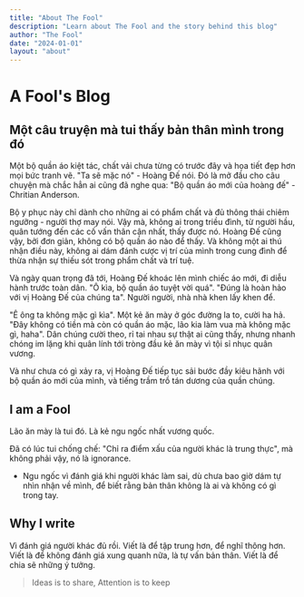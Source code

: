 ```yaml
---
title: "About The Fool"
description: "Learn about The Fool and the story behind this blog"
author: "The Fool"
date: "2024-01-01"
layout: "about"
---
```


# A Fool's Blog

## Một câu truyện mà tui thấy bản thân mình trong đó

Một bộ quần áo kiệt tác, chất vải chưa từng có trước đây và họa tiết đẹp hơn mọi bức tranh vẽ. "Ta sẽ mặc nó" - Hoàng Đế nói. Đó là mở đầu cho câu chuyện mà chắc hẳn ai cũng đã nghe qua: "Bộ quần áo mới của hoàng đế" - Chritian Anderson.

Bộ y phục này chỉ dành cho những ai có phẩm chất và đủ thông thái chiêm ngưỡng  - người thợ may nói. Vậy mà, không ai trong triều đình, từ người hầu, quân tướng đến các cố vấn thân cận nhất, thấy được nó. Hoàng Đế cũng vậy, bởi đơn giản, không có bộ quần áo nào để thấy. Và không một ai thú nhận điều này, không ai dám đánh cược vị trí của mình trong cung đình để thừa nhận sự thiếu sót trong phẩm chất và trí tuệ.

Và ngày quan trọng đã tới, Hoàng Đế khoác lên mình chiếc áo mới, đi diễu hành trước toàn dân. "Ô kìa, bộ quần áo tuyệt vời quá". "Đúng là hoàn hảo với vị Hoàng Đế của chúng ta". Người người, nhà nhà khen lấy khen để.

"Ê ông ta không mặc gì kìa". Một kẻ ăn mày ở góc đường la to, cười ha hả. "Đây không có tiền mà còn có quần áo mặc, lão kia làm vua mà không mặc gì, haha". Dân chúng cười theo, rỉ tai nhau sự thật ai cũng thấy, nhưng nhanh chóng im lặng khi quân lính tới tròng đầu kẻ ăn mày vì tội sỉ nhục quân vương.

Và như chưa có gì xảy ra, vị Hoàng Đế tiếp tục sải bước đầy kiêu hãnh với bộ quần áo mới của mình, và tiếng trầm trồ tán dương của quần chúng.

## I am a Fool

Lão ăn mày là tui đó. Là kẻ ngu ngốc nhất vương quốc.

Đã có lúc tui chống chế: "Chỉ ra điểm xấu của người khác là trung thực", mà không phải vậy, nó là ignorance.

* Ngu ngốc vì đánh giá khi người khác làm sai, dù chưa bao giờ dám tự nhìn nhận về mình, để biết rằng bản thân không là ai và không có gì trong tay.

## Why I write

Vì đánh giá người khác đủ rồi.
Viết là để tập trung hơn, để nghĩ thông hơn.
Viết là để không đánh giá xung quanh nữa, là tự vấn bản thân.
Viết là để chia sẽ những ý tưởng.

> Ideas is to share, Attention is to keep